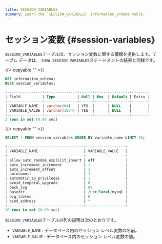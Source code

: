 ```yaml
---
title: SESSION_VARIABLES
summary: Learn the `SESSION_VARIABLES` information_schema table.
---
```


# セッション変数 {#session-variables}

`SESSION_VARIABLES`テーブルは、セッション変数に関する情報を提供します。テーブル データは、 `SHOW SESSION VARIABLES`ステートメントの結果と同様です。

{{< copyable "" >}}

```sql
USE information_schema;
DESC session_variables;
```

```sql
+----------------+---------------+------+------+---------+-------+
| Field          | Type          | Null | Key  | Default | Extra |
+----------------+---------------+------+------+---------+-------+
| VARIABLE_NAME  | varchar(64)   | YES  |      | NULL    |       |
| VARIABLE_VALUE | varchar(1024) | YES  |      | NULL    |       |
+----------------+---------------+------+------+---------+-------+
2 rows in set (0.00 sec)
```

{{< copyable "" >}}

```sql
SELECT * FROM session_variables ORDER BY variable_name LIMIT 10;
```

```sql
+-----------------------------------+------------------+
| VARIABLE_NAME                     | VARIABLE_VALUE   |
+-----------------------------------+------------------+
| allow_auto_random_explicit_insert | off              |
| auto_increment_increment          | 1                |
| auto_increment_offset             | 1                |
| autocommit                        | 1                |
| automatic_sp_privileges           | 1                |
| avoid_temporal_upgrade            | 0                |
| back_log                          | 80               |
| basedir                           | /usr/local/mysql |
| big_tables                        | 0                |
| bind_address                      | *                |
+-----------------------------------+------------------+
10 rows in set (0.00 sec)
```

`SESSION_VARIABLES`テーブルの列の説明は次のとおりです。

-   `VARIABLE_NAME` : データベース内のセッション レベル変数の名前。
-   `VARIABLE_VALUE` : データベース内のセッション レベル変数の値。
